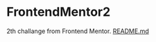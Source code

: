 # FrontendMentor2
2th challange from Frontend Mentor.
[README.md](https://github.com/Bushmeen/FrontendMentor2/files/9851818/README.md)
